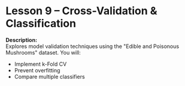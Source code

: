 # Lesson 9 – Cross-Validation & Classification

**Description:**  
Explores model validation techniques using the "Edible and Poisonous Mushrooms" dataset.
You will:
- Implement k-Fold CV
- Prevent overfitting
- Compare multiple classifiers

